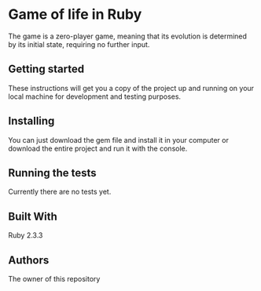 # Game of life in Ruby
The game is a zero-player game, meaning that its evolution is determined by its initial state, requiring no further input. 
## Getting started
These instructions will get you a copy of the project up and running on your local machine for development and testing purposes.
## Installing
You can just download the gem file and install it in your computer or download the entire project and run it with the console.
## Running the tests
Currently there are no tests yet.
## Built With
Ruby 2.3.3
## Authors
The owner of this repository
